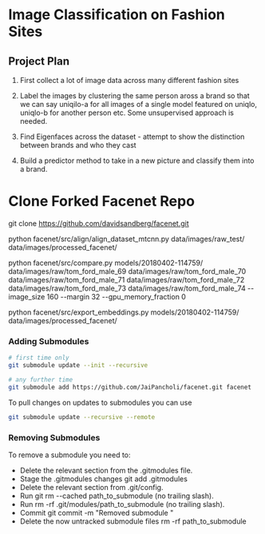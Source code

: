 # Image Classification on Fashion Sites
## Project Plan
1. First collect a lot of image data across many different fashion sites

2. Label the images by clustering the same person aross a brand so that we can say uniqilo-a for all images of a single model featured on uniqlo, uniqlo-b for another person etc. Some unsupervised approach is needed.

3. Find Eigenfaces across the dataset - attempt to show the distinction between brands and who they cast

4. Build a predictor method to take in a new picture and classify them into a brand.



# Clone Forked Facenet Repo



git clone https://github.com/davidsandberg/facenet.git

python facenet/src/align/align_dataset_mtcnn.py data/images/raw_test/ data/images/processed_facenet/

python facenet/src/compare.py models/20180402-114759/ data/images/raw/tom_ford_male_69 data/images/raw/tom_ford_male_70 data/images/raw/tom_ford_male_71 data/images/raw/tom_ford_male_72 data/images/raw/tom_ford_male_73 data/images/raw/tom_ford_male_74 --image_size 160 --margin 32 --gpu_memory_fraction 0

python facenet/src/export_embeddings.py models/20180402-114759/ data/images/processed_facenet/ 

### Adding Submodules
```bash
# first time only 
git submodule update --init --recursive

# any further time
git submodule add https://github.com/JaiPancholi/facenet.git facenet
```
<!-- 
```bash
git clone --recurse-submodules REPOSITORY
``` -->

To pull changes on updates to submodules you can use
```bash
git submodule update --recursive --remote
```


### Removing Submodules
To remove a submodule you need to:

- Delete the relevant section from the .gitmodules file.
- Stage the .gitmodules changes git add .gitmodules
- Delete the relevant section from .git/config.
- Run git rm --cached path_to_submodule (no trailing slash).
- Run rm -rf .git/modules/path_to_submodule (no trailing slash).
- Commit git commit -m "Removed submodule <name>"
- Delete the now untracked submodule files rm -rf path_to_submodule
